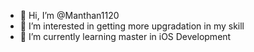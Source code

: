 - 👋 Hi, I’m @Manthan1120 
- 👀 I’m interested in getting more upgradation in my skill 
- 🌱 I’m currently learning master in iOS Development

<!---
Manthan1120/Manthan1120 is a ✨ special ✨ repository because its `README.md` (this file) appears on your GitHub profile.
You can click the Preview link to take a look at your changes.
--->
